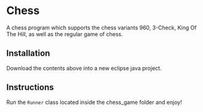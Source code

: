 # Chess
A chess program which supports the chess variants 960, 3-Check, King Of The Hill, as well as the regular game of chess.

## Installation
Download the contents above into a new eclipse java project.

## Instructions
Run the ```Runner``` class located inside the chess_game folder and enjoy!
